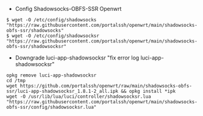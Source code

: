 * Config Shadowsocks-OBFS-SSR Openwrt
```
$ wget -O /etc/config/shadowsocks "https://raw.githubusercontent.com/portalssh/openwrt/main/shadowsocks-obfs-ssr/shadowsocks"
$ wget -O /etc/config/shadowsocksr "https://raw.githubusercontent.com/portalssh/openwrt/main/shadowsocks-obfs-ssr/shadowsocksr"
```

* Downgrade luci-app-shadowsocksr "fix error log luci-app-shadowsocksr"
```
opkg remove luci-app-shadowsocksr
cd /tmp
wget https://github.com/portalssh/openwrt/raw/main/shadowsocks-obfs-ssr/luci-app-shadowsocksr_1.8.1-2_all.ipk && opkg install *ipk
wget -O /usr/lib/lua/luci/controller/shadowsocksr.lua "https://raw.githubusercontent.com/portalssh/openwrt/main/shadowsocks-obfs-ssr/config/shadowsocksr.lua"
```
